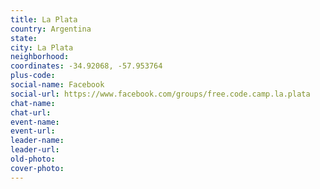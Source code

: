 ```yaml
---
title: La Plata
country: Argentina
state: 
city: La Plata
neighborhood: 
coordinates: -34.92068, -57.953764
plus-code:
social-name: Facebook
social-url: https://www.facebook.com/groups/free.code.camp.la.plata
chat-name:
chat-url:
event-name:
event-url:
leader-name:
leader-url:
old-photo: 
cover-photo:
---
```

